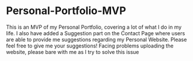 # Personal-Portfolio-MVP
This is an MVP of my Personal Portfolio, covering a lot of what I do in my life. I also have added a Suggestion part on the Contact Page where users are able to provide me suggestions regarding my Personal Website. Please feel free to give me your suggestions!
Facing problems uploading the website, please bare with me as I try to solve this issue 
